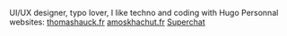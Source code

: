 UI/UX designer, typo lover, I like techno and coding with Hugo
Personnal websites:
[thomashauck.fr](https://thomashauck.fr)
[amoskhachut.fr](https://amoskhachut.fr)
[Superchat](https://superchat.amoskhachut.fr)
